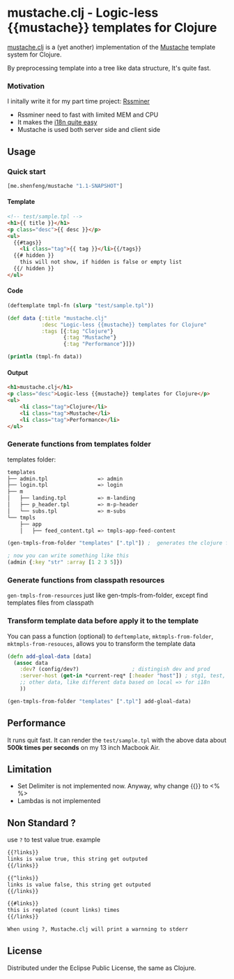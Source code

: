 # mustache.clj - Logic-less {{mustache}} templates for Clojure

[mustache.clj](https://github.com/shenfeng/mustache.clj)
is a (yet another) implementation of the [Mustache](http://mustache.github.com/)
template system for Clojure.

By preprocessing template into a tree like data structure, It's quite fast.

### Motivation

I initally write it for my part time project: [Rssminer](http://rssminer.net)

* Rssminer need to fast with limited MEM and CPU
* It makes the [i18n quite easy](https://github.com/shenfeng/rssminer/blob/master/src/rssminer/i18n.clj)
* Mustache is used both server side and client side

## Usage

### Quick start

```clj
[me.shenfeng/mustache "1.1-SNAPSHOT"]
```
#### Template

```html
<!-- test/sample.tpl -->
<h1>{{ title }}</h1>
<p class="desc">{{ desc }}</p>
<ul>
  {{#tags}}
    <li class="tag">{{ tag }}</li>{{/tags}}
  {{# hidden }}
    this will not show, if hidden is false or empty list
  {{/ hidden }}
</ul>
```
#### Code

```clj
(deftemplate tmpl-fn (slurp "test/sample.tpl"))

(def data {:title "mustache.clj"
           :desc "Logic-less {{mustache}} templates for Clojure"
           :tags [{:tag "Clojure"}
                  {:tag "Mustache"}
                  {:tag "Performance"}]})

(println (tmpl-fn data))
```

#### Output

```html
<h1>mustache.clj</h1>
<p class="desc">Logic-less {{mustache}} templates for Clojure</p>
<ul>
    <li class="tag">Clojure</li>
    <li class="tag">Mustache</li>
    <li class="tag">Performance</li>
</ul>
```

### Generate functions from templates folder

templates folder:

```sh
templates
├── admin.tpl                => admin
├── login.tpl                => login
├── m
│   ├── landing.tpl          => m-landing
│   ├── p_header.tpl         => m-p-header
│   └── subs.tpl             => m-subs
└── tmpls
    ├── app
    │   ├── feed_content.tpl => tmpls-app-feed-content
```

```clj
(gen-tmpls-from-folder "templates" [".tpl"]) ;  generates the clojure fn

; now you can write something like this
(admin {:key "str" :array [1 2 3 5]})
```

### Generate functions from classpath resources

`gen-tmpls-from-resources` just like gen-tmpls-from-folder, except find templates files from classpath

### Transform template data before apply it to the template

You can pass a function (optional) to `deftemplate`, `mktmpls-from-folder`, `mktmpls-from-resouces`, allows you to transform the template data

```clj
(defn add-gloal-data [data]
  (assoc data
    :dev? (config/dev?)                 ; distingish dev and prod
    :server-host (get-in *current-req* [:header "host"]) ; stg1, test, prod host are different
    ;; other data, like different data based on local => for i18n
    ))

(gen-tmpls-from-folder "templates" [".tpl"] add-gloal-data)
```

## Performance

It runs quit fast. It can render the `test/sample.tpl` with the above data about **500k times per seconds** on my 13 inch Macbook Air.

## Limitation

 * Set Delimiter is not implemented now. Anyway, why change {{}} to <% %>
 * Lambdas is not implemented

## Non Standard ?

  use `?` to test value true. example

```html
{{?links}}
links is value true, this string get outputed
{{/links}}

{{^links}}
links is value false, this string get outputed
{{/links}}

{{#links}}
this is replated (count links) times
{{/links}}

When using ?, Mustache.clj will print a warnning to stderr

```

## License

Distributed under the Eclipse Public License, the same as Clojure.

